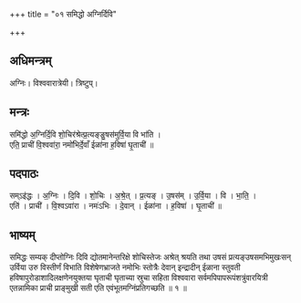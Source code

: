 +++
title = "०१ समिद्धो अग्निर्दिवि"

+++
## अधिमन्त्रम्
अग्निः। विश्ववारात्रेयी। त्रिष्टुप्।

## मन्त्रः
समि॑द्धो अ॒ग्निर्दि॒वि शो॒चिर॑श्रेत्प्र॒त्यङ्ङु॒षस॑मुर्वि॒या वि भा॑ति ।  
एति॒ प्राची॑ वि॒श्ववा॑रा॒ नमो॑भिर्दे॒वाँ ईळा॑ना ह॒विषा॑ घृ॒ताची॑ ॥

## पदपाठः
सम्ऽइ॑द्धः । अ॒ग्निः । दि॒वि । शो॒चिः । अ॒श्रे॒त् । प्र॒त्यङ् । उ॒षस॑म् । उ॒र्वि॒या । वि । भा॒ति॒ ।  
एति॑ । प्राची॑ । वि॒श्वऽवा॑रा । नमः॑ऽभिः । दे॒वान् । ईळा॑ना । ह॒विषा॑ । घृ॒ताची॑ ॥

## भाष्यम्
समिद्धः सम्यक् दीप्तोग्निः दिवि द्योतमानेन्तरिक्षे शोचिस्तेजः अश्रेत् श्रयति तथा उषसं प्रत्यङ्उषसमभिमुखःसन् उर्विया उरु विस्तीर्णं विभाति विशेषेणभ्राजते नमोभिः स्तोत्रैः देवान् इन्द्रादीन् ईळाना स्तुवती हविषापुरोडाशादिलक्षणेनयुक्तया घृताची घृताच्या स्रुचा सहिता विश्ववारा सर्वमपिपापरूपंशत्रुंवारयित्री एतन्नामिका प्राची प्राङ्मुखी सती एति एवंभूतमग्निंप्रतिगच्छति ॥ १ ॥